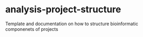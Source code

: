 # analysis-project-structure
Template and documentation on how to structure bioinformatic componenets of projects
